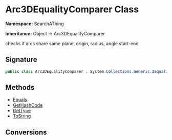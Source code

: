 # Arc3DEqualityComparer Class
**Namespace:** SearchAThing

**Inheritance:** Object → Arc3DEqualityComparer

checks if arcs share same plane, origin, radius, angle start-end

## Signature
```csharp
public class Arc3DEqualityComparer : System.Collections.Generic.IEqualityComparer<SearchAThing.Sci.Arc3D>
```
## Methods
- [Equals](Arc3DEqualityComparer/Equals.md)
- [GetHashCode](Arc3DEqualityComparer/GetHashCode.md)
- [GetType](Arc3DEqualityComparer/GetType.md)
- [ToString](Arc3DEqualityComparer/ToString.md)
## Conversions
